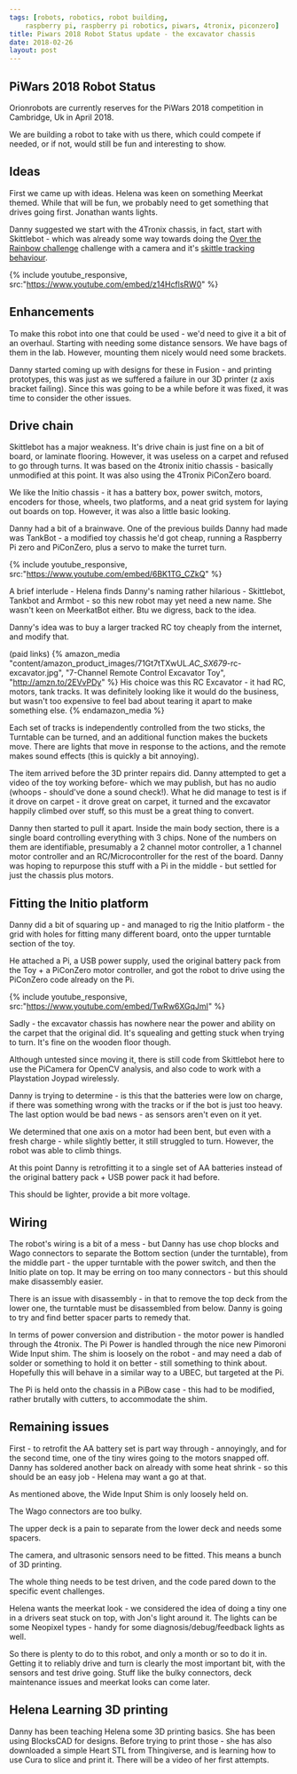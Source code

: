 ```yaml
---
tags: [robots, robotics, robot building, 
    raspberry pi, raspberry pi robotics, piwars, 4tronix, piconzero]
title: Piwars 2018 Robot Status update - the excavator chassis
date: 2018-02-26
layout: post
---
```

## PiWars 2018 Robot Status

Orionrobots are currently reserves for the PiWars 2018 competition in Cambridge, Uk in April 2018.

We are building a robot to take with us there, which could compete if needed, or if not, would still be fun and interesting to show.

## Ideas

First we came up with ideas. Helena was keen on something Meerkat themed. While that will be fun, we probably need to get something that drives going first. Jonathan wants lights.

Danny suggested we start with the 4Tronix chassis, in fact, start with Skittlebot - which was already some way towards doing the [Over the Rainbow challenge](http://piwars.org/2018-competition/challenges/somewhere-over-the-rainbow/) challenge with a camera and it's [skittle tracking behaviour](https://www.youtube.com/watch?v=z14HcflsRW0&t=25s).

{% include youtube_responsive, src:"https://www.youtube.com/embed/z14HcflsRW0" %}

## Enhancements

To make this robot into one that could be used - we'd need to give it a bit of an overhaul. Starting with needing some distance sensors. We have bags of them in the lab. However, mounting them nicely would need some brackets.

Danny started coming up with designs for these in Fusion - and printing prototypes, this was just as we suffered a failure in our 3D printer (z axis bracket failing). Since this was going to be a while before it was fixed, it was time to consider the other issues.

## Drive chain

Skittlebot has a major weakness. It's drive chain is just fine on a bit of board, or laminate flooring. However, it was useless on a carpet and refused to go through turns. It was based on the 4tronix initio chassis - basically unmodified at this point. It was also using the 4Tronix PiConZero board.

We like the Initio chassis - it has a battery box, power switch, motors, encoders for those, wheels, two platforms, and a neat grid system for laying out boards on top. However, it was also a little basic looking.

Danny had a bit of a brainwave. One of the previous builds Danny had made was TankBot - a modified toy chassis he'd got cheap, running a Raspberry Pi zero and PiConZero, plus a servo to make the turret turn.

{% include youtube_responsive, src:"https://www.youtube.com/embed/6BK1TG_CZkQ" %}

A brief interlude - Helena finds Danny's naming rather hilarious - Skittlebot, Tankbot and Armbot - so this new robot may yet need a new name. She wasn't keen on MeerkatBot either. Btu we digress, back to the idea.

Danny's idea was to buy a larger tracked RC toy cheaply from the internet, and modify that.

(paid links)
{% amazon_media "content/amazon_product_images/71Gt7tTXwUL._AC_SX679_-rc-excavator.jpg", "7-Channel Remote Control Excavator Toy", "http://amzn.to/2EVvPDy" %}
His choice was this RC Excavator - it had RC, motors, tank tracks. It was definitely looking like it would do the business, but wasn't too expensive to feel bad about tearing it apart to make something else.
{% endamazon_media %}

Each set of tracks is independently controlled from the two sticks, the Turntable can be turned, and an additional function makes the buckets move. There are lights that move in response to the actions, and the remote makes sound effects (this is quickly a bit annoying).

The item arrived before the 3D printer repairs did. Danny attempted to get a video of the toy working before- which we may publish, but has no audio (whoops - should've done a sound check!). What he did manage to test is if it drove on carpet - it drove great on carpet, it turned and the excavator happily climbed over stuff, so this must be a great thing to convert.

Danny then started to pull it apart. Inside the main body section, there is a single board controlling everything with 3 chips. None of the numbers on them are identifiable, presumably a 2 channel motor controller, a 1 channel motor controller and an RC/Microcontroller for the rest of the board. Danny was hoping to repurpose this stuff with a Pi in the middle - but settled for just the chassis plus motors.

## Fitting the Initio platform

Danny did a bit of squaring up - and managed to rig the Initio platform - the grid with holes for fitting many different board, onto the upper turntable section of the toy.

He attached a Pi, a USB power supply, used the original battery pack from the Toy + a PiConZero motor controller, and got the robot to drive using the PiConZero code already on the Pi.

{% include youtube_responsive, src:"https://www.youtube.com/embed/TwRw6XGqJmI" %}

Sadly - the excavator chassis has nowhere near the power and ability on the carpet that the original did. It's squealing and getting stuck when trying to turn. It's fine on the wooden floor though.

Although untested since moving it, there is still code from Skittlebot here to use the PiCamera for OpenCV analysis, and also code to work with a Playstation Joypad wirelessly.

Danny is trying to determine - is this that the batteries were low on charge, if there was something wrong with the tracks or if the bot is just too heavy. The last option would be bad news - as sensors aren't even on it yet.

We determined that one axis on a motor had been bent, but even with a fresh charge - while slightly better, it still struggled to turn. However, the robot was able to climb things.

At this point Danny is retrofitting it to a single set of AA batteries instead of the original battery pack + USB power pack it had before.

This should be lighter, provide a bit more voltage.

## Wiring

The robot's wiring is a bit of a mess - but Danny has use chop blocks and Wago connectors to separate the Bottom section (under the turntable), from the middle part - the upper turntable with the power switch, and then the Initio plate on top. It may be erring on too many connectors - but this should make disassembly easier.

There is an issue with disassembly - in that to remove the top deck from the lower one, the turntable must be disassembled from below. Danny is going to try and find better spacer parts to remedy that.

In terms of power conversion and distribution - the motor power is handled through the 4tronix. The Pi Power is handled through the nice new Pimoroni Wide Input shim. The shim is loosely on the robot - and may need a dab of solder or something to hold it on better - still something to think about. Hopefully this will behave in a similar way to a UBEC, but targeted at the Pi.

The Pi is held onto the chassis in a PiBow case - this had to be modified, rather brutally with cutters, to accommodate the shim.

## Remaining issues

First - to retrofit the AA battery set is part way through - annoyingly, and for the second time, one of the tiny wires going to the motors snapped off. Danny has soldered another back on already with some heat shrink - so this should be an easy job - Helena may want a go at that.

As mentioned above, the Wide Input Shim is only loosely held on.

The Wago connectors are too bulky.

The upper deck is a pain to separate from the lower deck and needs some spacers.

The camera, and ultrasonic sensors need to be fitted. This means a bunch of 3D printing.

The whole thing needs to be test driven, and the code pared down to the specific event challenges.

Helena wants the meerkat look - we considered the idea of doing a tiny one in a drivers seat stuck on top, with Jon's light around it. The lights can be some Neopixel types - handy for some diagnosis/debug/feedback lights as well.

So there is plenty to do to this robot, and only a month or so to do it in. Getting it to reliably drive and turn is clearly the most important bit, with the sensors and test drive going.
Stuff like the bulky connectors, deck maintenance issues and meerkat looks can come later.

## Helena Learning 3D printing

Danny has been teaching Helena some 3D printing basics. She has been using BlocksCAD for designs. Before trying to print those - she has also downloaded a simple Heart STL from Thingiverse, and is learning how to use Cura to slice and print it. There will be a video of her first attempts.
